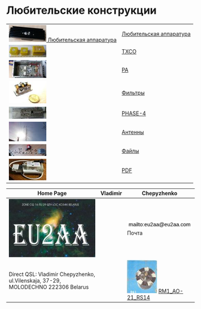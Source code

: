 # Любительские конструкции

| | |
|---|---|
| [![Любительская аппаратура](photo/0LK.jpg) Любительская аппаратура](AmRig.md) | [Любительская аппаратура](AmRig.md) |
| [![ ](photo/0TXCO2.jpg)](https://eu2aa.com/TXCO.html) | [TXCO](https://eu2aa.com/TXCO.html) |
| [![ ](photo/0PA.jpg)](https://eu2aa.com/PA.html) | [PA](https://eu2aa.com/PA.html) |
| [![ ](photo/0Fil.jpg)](https://eu2aa.com/FIL.html) | [Фильтры](https://eu2aa.com/FIL.html) |
| [![ ](photo/0P4.jpg)](https://eu2aa.com/P4.html) | [PHASE-4](https://eu2aa.com/P4.html) |
| [![ ](photo/0Ant1.jpg)](https://eu2aa.com/Ant.html) | [Антенны](https://eu2aa.com/Ant.html) |
| [![ ](photo/0LK2.jpg)](https://eu2aa.com/FILES.html) | [Файлы](https://eu2aa.com/FILES.html) |
| [![ ](photo/0LK1.jpg)](https://eu2aa.com/PDF.html) | [PDF](https://eu2aa.com/PDF.html) |

| Home Page | Vladimir | Chepyzhenko |
| ------------- | ------------- | ------------- |
|![QSL](photo/22.jpg) | |![mailto](photo/mailto3.png) Почта  |
| Direct QSL: Vladimir Chepyzhenko, ul.Vilenskaja, 37-29, MOLODECHNO 222306 Belarus | |[![RM1_AO-21_RS14](photo/28.jpg)](http://eu2aa.qrz.ru/rm1.html) [ RM1_AO-21_RS14 ](http://eu2aa.qrz.ru/rm1.html) |
